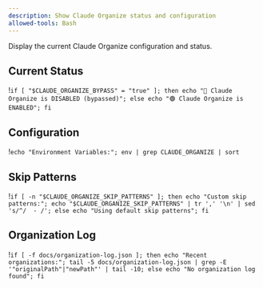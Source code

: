 ```yaml
---
description: Show Claude Organize status and configuration
allowed-tools: Bash
---
```


Display the current Claude Organize configuration and status.

## Current Status

!`if [ "$CLAUDE_ORGANIZE_BYPASS" = "true" ]; then echo "🔴 Claude Organize is DISABLED (bypassed)"; else echo "🟢 Claude Organize is ENABLED"; fi`

## Configuration

!`echo "Environment Variables:"; env | grep CLAUDE_ORGANIZE | sort`

## Skip Patterns

!`if [ -n "$CLAUDE_ORGANIZE_SKIP_PATTERNS" ]; then echo "Custom skip patterns:"; echo "$CLAUDE_ORGANIZE_SKIP_PATTERNS" | tr ',' '\n' | sed 's/^/  - /'; else echo "Using default skip patterns"; fi`

## Organization Log

!`if [ -f docs/organization-log.json ]; then echo "Recent organizations:"; tail -5 docs/organization-log.json | grep -E '"originalPath"|"newPath"' | tail -10; else echo "No organization log found"; fi`